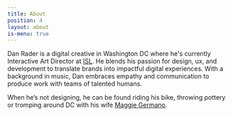 ```yaml
---
title: About
position: 4
layout: about
is-menu: true
---
```


Dan Rader is a digital creative in Washington DC where he's currently Interactive Art Director at [ISL](isl.co). He blends his passion for design, ux, and development to translate brands into impactful digital experiences. With a background in music, Dan embraces empathy and communication to produce work with teams of talented humans.

When he’s not designing, he can be found riding his bike, throwing pottery or tromping around DC with his wife [Maggie Germano](maggiegermano.com).

